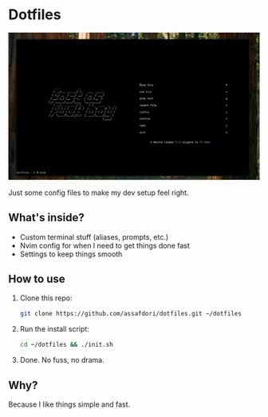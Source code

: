 # Dotfiles

![asset](assets.png)

Just some config files to make my dev setup feel right.

## What's inside?

- Custom terminal stuff (aliases, prompts, etc.)
- Nvim config for when I need to get things done fast
- Settings to keep things smooth

## How to use

1. Clone this repo:

   ```bash
   git clone https://github.com/assafdori/dotfiles.git ~/dotfiles
   ```

2. Run the install script:

   ```bash
   cd ~/dotfiles && ./init.sh
   ```

3. Done. No fuss, no drama.

## Why?

Because I like things simple and fast.
